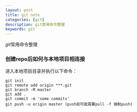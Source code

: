 ```yaml
---
layout: post
title: git note
categories: [git]
description: git常用命令整理
keywords: git
---
```

$git$常用命令整理

<!-- ======= -->
### 创建repo后如何与本地项目相连接

进入本地项目目录并执行以下命令：
```
git init
git remote add origin ***.git
git branch -M master
git add .
git commit -m 'some commits'
git push -u origin master (push前可能需要pull -f 强制push)
```